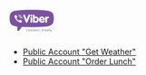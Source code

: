 # <img src="../img/viber/viber_logo.png" height="40">

* [Public Account "Get Weather"](public_account_weather.md)
* [Public Account "Order Lunch"](viber_order_lunch.md)
